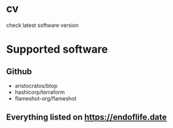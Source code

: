 # cv
check latest software version

# Supported software

## Github

* aristocratos/btop
* hashicorp/terraform
* flameshot-org/flameshot


## Everything listed on https://endoflife.date